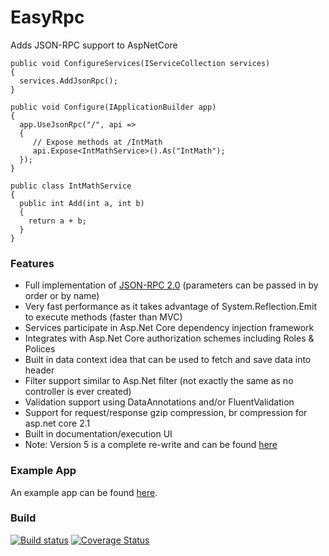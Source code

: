 # EasyRpc
Adds JSON-RPC support to AspNetCore

```
public void ConfigureServices(IServiceCollection services)
{
  services.AddJsonRpc();
}

public void Configure(IApplicationBuilder app)
{
  app.UseJsonRpc("/", api =>
  {
     // Expose methods at /IntMath
     api.Expose<IntMathService>().As("IntMath");
  });
}

public class IntMathService
{
  public int Add(int a, int b)
  {
    return a + b;
  }
}
```

### Features

* Full implementation of [JSON-RPC 2.0](http://www.jsonrpc.org/specification) (parameters can be passed in by order or by name)
* Very fast performance as it takes advantage of System.Reflection.Emit to execute methods (faster than MVC)
* Services participate in Asp.Net Core dependency injection framework
* Integrates with Asp.Net Core authorization schemes including Roles & Polices
* Built in data context idea that can be used to fetch and save data into header
* Filter support similar to Asp.Net filter (not exactly the same as no controller is ever created)
* Validation support using DataAnnotations and/or FluentValidation
* Support for request/response gzip compression, br compression for asp.net core 2.1
* Built in documentation/execution UI
* Note: Version 5 is a complete re-write and can be found [here](https://github.com/ipjohnson/EasyRpc/tree/vNext)

### Example App
An example app can be found [here](https://github.com/ipjohnson/EasyRpc.AspNetCore.Sample).

### Build
[![Build status](https://ci.appveyor.com/api/projects/status/1sflvdvnetodybab?svg=true)](https://ci.appveyor.com/project/ipjohnson/easyrpc) [![Coverage Status](https://coveralls.io/repos/github/ipjohnson/EasyRpc/badge.svg?branch=master)](https://coveralls.io/github/ipjohnson/EasyRpc?branch=master)



